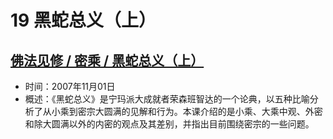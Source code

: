 # 19 黑蛇总义（上）

## [佛法见修 / 密乘 / 黑蛇总义（上）](https://www.fohuifayu.com/index.php/huideng-jiangtang/fofa-jianxiu/mi-cheng/922-l07008)

- 时间：2007年11月01日
- 概述：《黑蛇总义》是宁玛派大成就者荣森班智达的一个论典，以五种比喻分析了从小乘到密宗大圆满的见解和行为。本课介绍的是小乘、大乘中观、外密和除大圆满以外的内密的观点及其差别，并指出目前围绕密宗的一些问题。
